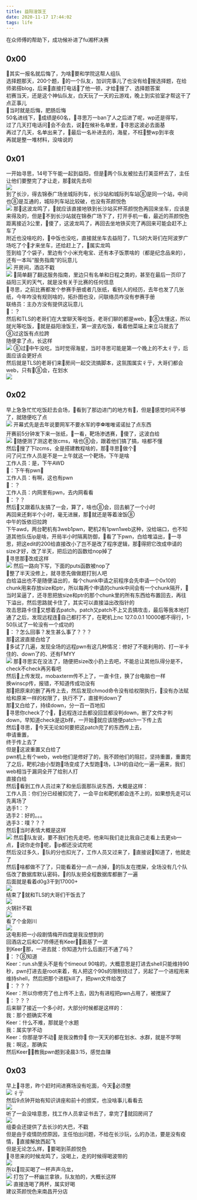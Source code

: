 ```yaml
---
title: 益阳淦饭王
date: 2020-11-17 17:44:02
tags: life
---
```


在众师傅的帮助下，成功候补进了fu湘杯决赛  <!--more-->
## 0x00  
👴其实一报名就后悔了，为啥👴要和学院这帮人组队  
选择题那天，200个题，👴的一个队友，加训完事儿了也没有给👴搜选择题，在给师弟搭blog，后来👴直接打电话🐎了他一顿，才给👴搜了、选择题答案  
初赛当天，还是这个神仙队友，白天玩了一天的云游戏，晚上到实验室才帮这干了点正事儿  
👴当时就是后悔，肥肠后悔  
50名进线下，👴成绩是60名，👴寻思万一ban了人之后进了呢，wp还是得写，  
过了几天打电话问👴会不会去，说👴在候补名单里，👴寻思这波必去面基  
再过了几天，名单出来了，👴最后一名补进去的，海星，不枉👴整wp到半夜  
再就是整一堆材料，没啥说的  
## 0x01
一开始寻思，14号下午能一起到益阳，但是👴两个队友被拉去打美亚杯去了，主任让他们要整完了才让走，那👴就先去呗  
![](p.jpg)  
到了长沙，得去锦泰广场坐城际列车，长沙站和城际列车站⑧是同一个站，中间也⑧是互通的，城际列车站比较破，也没有茶颜悦色  
![](1.jpg)
那👴这波龙鸣了，👴就应该直接地铁到长沙站买杯茶颜悦色再回来坐车，应该是来得及的，但是👴不到长沙站就在锦泰广场下了，打开手机一看，最近的茶颜悦色距离接近3公里，👴傻了，这波龙鸣了，再回去坐地铁买完了再回来可能会赶不上车了  
附近也没啥吃的，👴中饭也没吃，直接就坐车去益阳了，TLS的大哥们在阿波罗广场吃了个🐸才来坐车，还给赶上了，👴属实龙鸣  
签到给了个袋子，里边有个小米充电宝、还有本子饭票啥的（都是纪念品来的），还有一本叫“服务指南”的玩意儿  
![](2.jpg)
开房间，酒店不戳  
![](3.jpg)
👴简单翻了翻这服务指南，里边只有名单和日程之类的，甚至在最后一页印了益阳三天的天气，就是没有关于比赛的任何信息  
👴寻思，之前比赛都发个参赛手册或者几张纸，看别人的经历，去年也发了几张纸，今年咋没有规则啥的，拓扑图也没，问联络员咋没有参赛手册  
联络员：主办方没有提供这玩意儿  
👴：？  
然后和TLS的老哥们在大堂聊天等吃饭，老哥们聊的都是web，👴⑧太懂这，所以就光等吃饭，👴就是益阳淦饭王，第一波去吃饭，看着他菜端上来立马就去了  
⑧过这饭有点拉跨  
随便拿了点，长这样  
![](4.jpg)
⑧过👴中午没吃，当时觉得海星，当时寻思可能是第一个晚上的不太彳亍，后面应该会更好点  
然后就是TLS的老哥们来👴房间一起交流搞脚本，这氛围属实彳亍，大哥们都会web，只有👴⑧会，在划水  
![](5.jpg)
## 0x02
早上急急忙忙吃饭赶去会场，👴看到了那边进门的地方有🍜，但是👴感觉时间不够了，就随便吃了点  
![](f.jpg)
开幕式先是去年说要网军不要水军的李⚽唯唯诺诺扯了点东西  
开赛前5分钟发下来一张纸，👴一看，靶场渗透赛，👴傻了，这波白给  
![](6.jpg)
👴随便测了测这老张cms，啥也⑧会，跟着他们搞了搞，啥都不懂  
然后👴搜了下lzcms，全是搭建教程啥的，那👴寻思👴做个🔨  
问了问工作人员是不是一上午就这一个靶场，下午是啥  
工作人员：是，下午AWD  
👴：下午有pwn🐎  
工作人员：有啊，这也有pwn  
👴：？  
工作人员：内网里有pwn，去内网看看    
👴：？？  
然后👴又跟着队友搞了一会，算了，啥也⑧会，回去躺了一个小时  
再回来还剩半个小时，毫无进展，那👴就还是等着淦饭⑧  
中午的饭依旧拉跨  
下午awd，两台靶机有3web1pwn，靶机2有1pwn1web这种，没给端口，也不知道其他队伍ip是啥，开局半小时隔离防御，👴看了下pwn，白给堆溢出，👴一寻思，把这edit的200给直接改小了岂不是改了程序逻辑，那👴得把它改成申请的size才好，改了半天，把后边的函数给nop掉了  
👴寻思那👴改成这样  
![](8.png)
然后一路向下写，下面的puts函数被nop了  
👴整了半天没修上，就寻思先做做题打别人吧  
白给溢出也不是随便溢出的，每个chunk申请之前程序会先申请一个0x10的chunk用来存放size和ptr，所以每两个申请的chunk中间会有一个chunk隔开，👴当时呆逼了，还寻思把放size和ptr的那个chunk里的所有东西给布置回去，再往下溢出，然后思路就卡住了，其实可以直接溢出改指针的  
攻击思路卡住👴又想着去patch，patch又patch不上又去搞攻击，最后等我本地打通了之后，发现远程连👴自己都打不了，在靶机上nc 127.0.0.1 10000都不得行，1-50队试了一轮没有一个成功的  
👴：？怎么回事？发生甚么事了？？？  
那👴这波直接白给了  
👴多试了几遍，发现全场的远程pwn有这几种情况：修好了不能利用的、打一半卡住的、down了的、还有FMYY  
![](9.png)
那👴寻思实在没法了，随便把size改小扔上去吧，不能总让其他队得分是不，check不check再另看吧  
然后👴上传发现，mobaxterm传不上了，一直卡住，换了台电脑也一样  
换winscp传，报错，不知道传成功没有  
那👴把原来的删了再传上去，然后发现chmod命令没有给权限执行，👴没有办法赋给和原来一样的权限了，执行不了，直接判down了  
那👴又白给了，持续down，分一百一百地扣  
👴寻思你check了个🔨，👴远程连过去都没回显都没判down，删了文件才判down，早知道check是这b样，一开始👴就应该随便patch一下传上去  
然后👴寻思，👴今天无论如何要把这patch完了的东西传上去，  
申请重置，  
终于传上去了  
但是👴这波重置又白给了  
pwn机上有个web，web他们是修好了的，我不顾他们的阻拦，坚持重置，重置完了之后，靶机2由小型跑🐎场变成了大型跑🐎场，L3H的自动化一遍一遍来，我们web相当于漏洞全开了给别人打  
直接白给  
然后👴看到工作人员过来了和坐后面那队说东西，大概是这样：  
工作人员：你们分已经被扣完了，一会平台和靶机都会连不上的，如果想先走可以先离场了  
选手1：？  
选手2：好的。。。  
选手3：噗？？？  
然后👴当时表情大概是这样  
![](7.jpg)
然后👴队友说，要不我们也先走吧，他来叫我们走比我自己走看上去更sb一点，👴说你走你🐎呢，👴ip都还没试完呢  
然后没过多久，👴队的分也扣光了，工作人员又过来了，👴直接说👴知道了，他就走了  
然后👴啥都做不了了，只能看着分一点一点掉，👴的队友在搅屎，全场没有几个队伍改了数据库默认密码，👴的队友把全程数据库都删了一遍   
后面就是看着d0g3干到17000+  
![](10.jpg)  
结束了👴就和TLS的大哥们干饭去了  
![](11.jpg)  
火锅针不戳  
![](12.jpg)  
看了个金刚川  
![](13.jpg)  
这电影把一小段剧情梅开四度是我没想到的  
回酒店之后和C7师傅还有Keer👴👴面基了一波  
到Keer👴那，一进去就：你知道为什么后面打不通了吗？  
👴：？⑧知道  
Keer：run.sh里头不是有个timeout 90啥的，大概意思是打进去shell只能维持90秒，pwn打进去是root来着，有人把这个90s的限制绕过了，另起了一个进程用来维持shell，然后把那个进程kill了，把pwn文件给改了  
👴：？？？  
Keer：所以你修完了也上传不上去，因为有进程把pwn占用了，被搅屎了  
👴：？？？  
后来聊了接近一个多小时，大部分时候都是这样的：  
我：那个题确实不难  
Keer：什么不难，那就是个水题  
我：属实学不动  
Keer：你那是学不动🐎 是我没教你🐎 你一天天的都在划水、水群，就是不学啊  
我：啊这，那确实  
然后Keer👴👴教我pwn题到凌晨3:15，感觉血赚  
## 0x03  
早上👴寻思，昨个赶时间进赛场没有吃面，今天👴必须整  
![](14.jpg)
彳亍  
然后9点钟开始有知识讲座和前十的颁奖，也没啥事儿看看去  
![](15.jpg)  
听了一会没啥意思，找工作人员拿证书去了，拿完了👴就回房间了  
![](16.jpg)  
组委会还提供了去长沙的大巴，不戳  
但是由于疫情防控原因，主任怕出问题，不给在长沙玩，么的办法，要是没有疫情，👴直接解放西起飞  
但是无论怎么样，👴要喝到茶颜悦色  
👴寻思来的时候龙鸣了，没喝上，走的时候得喝波带的  
![](19.jpg)  
所以👴现买喝了一杯声声乌龙，  
![](17.jpg)
打包了一杯幽兰拿铁，队友拍的，大概长这样  
![](18.jpg)
直接连喝了两杯，属实好喝  
建议茶颜悦色来南昌开分店  